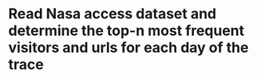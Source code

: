 # Read Nasa access dataset and determine the top-n most frequent visitors and urls for each day of the trace
